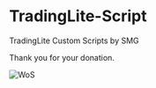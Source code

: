 # TradingLite-Script
TradingLite Custom Scripts by SMG

Thank you for your donation.

![WoS](https://user-images.githubusercontent.com/86971113/202852219-c69aa97e-f4bb-4bce-91ee-faff15b6224b.png)
